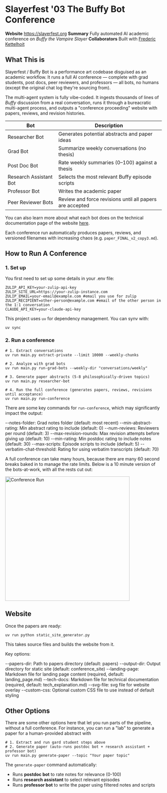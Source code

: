 # Slayerfest '03 The Buffy Bot Conference

**Website** https://slayerfest.org
**Summary** Fully automated AI academic conference on *Buffy the Vampire Slayer*
**Collaborators** Built with [Frederic Kettelhoit](https://github.com/fkettelhoit/)
## What This is

Slayerfest / Buffy Bot is a performance art codebase disguised as an academic workflow. It runs a full AI conference — complete with grad students, post docs, peer reviewers, and professors — all bots, no humans (except the original chat log they're sourcing from).

The multi-agent system is fully vibe-coded. It ingests thousands of lines of *Buffy* discussion from a real conversation, runs it through a bureacratic multi-agent process, and outputs a "conference proceeding" website with papers, reviews, and revision histories. 

| Bot           | Description                               |
| -----------   | ------------------------------------------|
|Researcher Bot |Generates potential abstracts and paper ideas|
|Grad Bot              | Summarize weekly conversations (no thesis)|
|Post Doc Bot          |Rate weekly summaries (0–100) against a thesis|
|Research Assistant Bot|Selects the most relevant Buffy episode scripts|
|Professor Bot   |Writes the academic paper|
|Peer Reviewer Bots   |Review and force revisions until all papers are accepted|


You can also learn more about what each bot does on the technical documentation page of the website [here](https://slayerfest.org/technical_documentation).

Each conference run automatically produces papers, reviews, and versioned filenames with increasing chaos (e.g. `paper_FINAL_v2_copy3.md`).

## How to Run A Conference
### 1. Set up

You first need to set up some details in your .env file: 

```
ZULIP_API_KEY=your-zulip-api-key
ZULIP_SITE_URL=https://your-zulip-instance.com
ZULIP_EMAIL=your-email@example.com #email you use for zulip
ZULIP_RECIPIENT=other-person@example.com #email of the other person in the 1:1 conversation
CLAUDE_API_KEY=your-claude-api-key
```

This project uses `uv` for dependency management. You can synv with:

```
uv sync
```

### 2. Run a conference

```
# 1. Extract conversations
uv run main.py extract-private --limit 10000 --weekly-chunks

# 2. Analyze with grad bots
uv run main.py run-grad-bots --weekly-dir "conversations/weekly"

# 3. Generate paper abstracts (5-8 philosophically-driven topics)
uv run main.py researcher-bot

# 4. Run the full conference (generates papers, reviews, revisions until acceptance)
uv run main.py run-conference
```

There are some key commands for `run-conference`, which may significantly impact the output:

--notes-folder: Grad notes folder (default: most recent)
--min-abstract-rating: Min abstract rating to include (default: 0)
--num-reviews: Reviewers per round (default: 3)
--max-revision-rounds: Max revision attempts before giving up (default: 10)
--min-rating: Min postdoc rating to include notes (default: 30)
--max-scripts: Episode scripts to include (default: 5)
--verbatim-chat-threshold: Rating for using verbatim transcripts (default: 70)

A full conference can take many hours, because there are many 60 second breaks baked in to manage the rate limits. Below is a 10 minute version of the bots-at-work, with all the rests cut out: 

<img src="./videos/conference_run.gif" alt="Conference Run" width="400">

## Website

Once the papers are ready: 

```
uv run python static_site_generator.py 
```

This takes source files and builds the website from it. 

Key options:

--papers-dir: Path to papers directory (default: papers)
--output-dir: Output directory for static site (default: conference_site)
--landing-page: Markdown file for landing page content (required, default: landing_page.md)
--tech-docs: Markdown file for technical documentation (required, default: tech_explanation.md)
--svg-file: svg file for website overlay
--custom-css: Optional custom CSS file to use instead of default styling

## Other Options

There are some other options here that let you run parts of the pipeline, without a full conference. For instance, you can run a "lab" to generate a paper for a human-provided abstract with 


```
# 1. Extract and run gard student steps above
# 2. Generate paper (auto-runs postdoc bot + research assistant + professor bot)
uv run main.py generate-paper --topic "Your paper topic"
```

The `generate-paper` command automatically:
- Runs **postdoc bot** to rate notes for relevance (0-100)
- Runs **research assistant** to select relevant episodes
- Runs **professor bot** to write the paper using filtered notes and scripts
